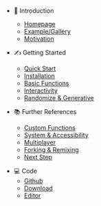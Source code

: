 <!-- docs/_sidebar.md -->
- 🎉 Introduction
  
  - [Homepage]()
  - [Example/Gallery](intro/example.md)
  - [Motivation](intro/motivation.md)

- ✍️ Getting Started

  - [Quick Start](intro/quickstart.md)
  - [Installation](learn/installation.md)
  - [Basic Functions](learn/basic.md)
  - [Interactivity](learn/interact.md)
  - [Randomize & Generative](learn/random.md)

- 📚 Further References
  
  - [Custom Functions](learn/custom.md)
  - [System & Accessibility](learn/custom.md)
  - [Multiplayer](learn/multi.md)
  - [Forking & Remixing](learn/multi.md)
  - [Next Step](learn/next-step.md)

<!-- - 📚 Resources

  - [For designers](resources/coded-zine.md)
  - [For educators](resources/how-code.md)
  - [For community-builders](resources/fork-zine.md)
  - [Tools & Libraries](resouces/tools.md) -->

- 💻 Code 
  - [Github](https://github.com/munusshih/p5.genzine)
  - [Download](https://github.com/munusshih/p5.genzine)
  - [Editor](https://github.com/munusshih/p5.genzine)



<!-- attract ppl to learn, gif, more pics -->
<!-- slideshow to fork -->
<!-- user test / writing... -->